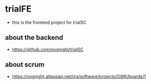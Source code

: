 # trialFE
- this is the frontend project for trialSC

## about the backend
- https://github.com/nognight/trialSC

## about scrum
- https://nognight.atlassian.net/jira/software/projects/GWK/boards/1
